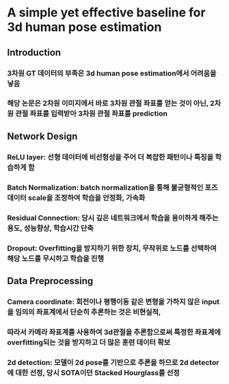 # A simple yet effective baseline for 3d human pose estimation

## Introduction
### 3차원 GT 데이터의 부족은 3d human pose estimation에서 어려움을 낳음
### 해당 논문은 2차원 이미지에서 바로 3차원 관절 좌표를 얻는 것이 아닌, 2차원 관절 좌표를 입력받아 3차원 관절 좌표를 prediction

## Network Design
### ReLU layer: 선형 데이터에 비선형성을 주어 더 복잡한 패턴이나 특징을 학습하게 함

### Batch Normalization: batch normalization을 통해 불균형적인 포즈 데이터 scale을 조정하여 학습을 안정화, 가속화

### Residual Connection: 당시 깊은 네트워크에서 학습을 용이하게 해주는 용도, 성능향상, 학습시간 단축

### Dropout: Overfitting을 방지하기 위한 장치, 무작위로 노드를 선택하여 해당 노드를 무시하고 학습을 진행

## Data Preprocessing
### Camera coordinate: 회전이나 평행이동 같은 변형을 가하지 않은 input을 임의의 좌표계에서 단순히 추론하는 것은 비현실적,
### 따라서 카메라 좌표계를 사용하여 3d관절을 추론함으로써 특정한 좌표계에 overfitting되는 것을 방지하고 더 많은 훈련 데이터 확보

### 2d detection: 모델이 2d pose를 기반으로 추론을 하므로 2d detector에 대한 선정, 당시 SOTA이던 Stacked Hourglass를 선정